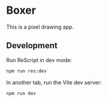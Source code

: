 # Boxer

This is a pixel drawing app.

## Development

Run ReScript in dev mode:

```sh
npm run res:dev
```

In another tab, run the Vite dev server:

```sh
npm run dev
```
